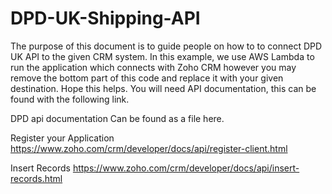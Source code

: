 # DPD-UK-Shipping-API
The purpose of this document is to guide people on how to to connect DPD UK API to the given CRM system. In this example, we use AWS Lambda to run the application which connects with Zoho CRM however you may remove the bottom part of this code and replace it with your given destination. Hope this helps.
You will need API documentation, this can be found with the following link.

DPD api documentation
Can be found as a file here.

Register your Application
https://www.zoho.com/crm/developer/docs/api/register-client.html

Insert Records
https://www.zoho.com/crm/developer/docs/api/insert-records.html







